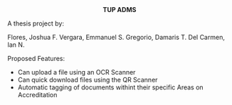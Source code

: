 <html>
  <head>
  </head>
  <body>
    <center><b>TUP ADMS</b></center> 

<p>A thesis project by:

Flores, Joshua F.
Vergara, Emmanuel S.
Gregorio, Damaris T.
Del Carmen, Ian N.

Proposed Features:
- Can upload a file using an OCR Scanner
- Can quick download files using the QR Scanner
- Automatic tagging of documents withint their specific Areas on Accreditation
</p>
</body>
